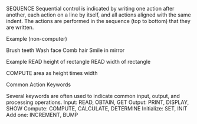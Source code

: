 SEQUENCE
Sequential control is indicated by writing one action after another, each action on a line by itself, and all actions aligned with the same indent. The actions are performed in the sequence (top to bottom) that they are written.

Example (non-computer)

Brush teeth
Wash face
Comb hair
Smile in mirror

Example
READ height of rectangle
READ width of rectangle

COMPUTE area as height times width

Common Action Keywords

Several keywords are often used to indicate common input, output, and processing operations.
Input: READ, OBTAIN, GET
Output: PRINT, DISPLAY, SHOW
Compute: COMPUTE, CALCULATE, DETERMINE
Initialize: SET, INIT
Add one: INCREMENT, BUMP